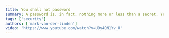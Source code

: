 ```yaml
---
title: You shall not password
summary: A password is, in fact, nothing more or less than a secret. Yet, still millions of users prefer to protect their accounts by sharing those secrets with the internet. If you start sharing your secret, can it still be considered a secret? Mark will take you through a multitude of security measures that don’t rely on the use of passwords. Let’s amp up security and hold on to simplicity. Welcome to the age of passwordless authentication.
tags: ['security']
authors: ['mark-van-der-linden']
video: 'https://www.youtube.com/watch?v=U9y4QN1Yv_U'
---
```

